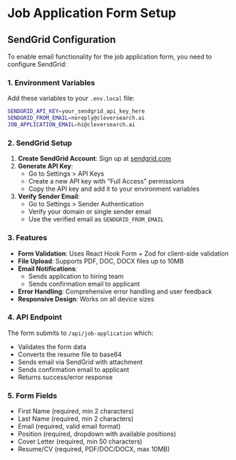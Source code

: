 # Job Application Form Setup

## SendGrid Configuration

To enable email functionality for the job application form, you need to configure SendGrid:

### 1. Environment Variables

Add these variables to your `.env.local` file:

```bash
SENDGRID_API_KEY=your_sendgrid_api_key_here
SENDGRID_FROM_EMAIL=noreply@cleversearch.ai
JOB_APPLICATION_EMAIL=hi@cleversearch.ai
```

### 2. SendGrid Setup

1. **Create SendGrid Account**: Sign up at [sendgrid.com](https://sendgrid.com)
2. **Generate API Key**: 
   - Go to Settings > API Keys
   - Create a new API key with "Full Access" permissions
   - Copy the API key and add it to your environment variables
3. **Verify Sender Email**:
   - Go to Settings > Sender Authentication
   - Verify your domain or single sender email
   - Use the verified email as `SENDGRID_FROM_EMAIL`

### 3. Features

- **Form Validation**: Uses React Hook Form + Zod for client-side validation
- **File Upload**: Supports PDF, DOC, DOCX files up to 10MB
- **Email Notifications**: 
  - Sends application to hiring team
  - Sends confirmation email to applicant
- **Error Handling**: Comprehensive error handling and user feedback
- **Responsive Design**: Works on all device sizes

### 4. API Endpoint

The form submits to `/api/job-application` which:
- Validates the form data
- Converts the resume file to base64
- Sends email via SendGrid with attachment
- Sends confirmation email to applicant
- Returns success/error response

### 5. Form Fields

- First Name (required, min 2 characters)
- Last Name (required, min 2 characters)  
- Email (required, valid email format)
- Position (required, dropdown with available positions)
- Cover Letter (required, min 50 characters)
- Resume/CV (required, PDF/DOC/DOCX, max 10MB)
